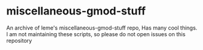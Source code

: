 # miscellaneous-gmod-stuff
An archive of leme's miscellaneous-gmod-stuff repo, Has many cool things.
I am not maintaining these scripts, so please do not open issues on this repository
